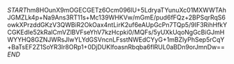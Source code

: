 $START$hm8HOunX9mOGECGETz6Ocm096lU+5LdryaTYunuXc01MXWWTAhJGMZLk4p+Na9Ans3RT11s+Mc139WHKVw/mGmE/pud6fFQz+2BPSqrRqS6owkXPrzddGKzV3QWBiR2OkOax4ntLirK2uf6eAUpGcPn7TQp5/9IF3RihHfkYCGKEdIe52kRalCmVZlBVFseYhV7kzHcpki0/MQFs/5yUXkUqoNgGcBiGJmHWYYHQ8GZNJWRsJlwYLYdGSVncnLFsstNWEdCYyG+1mBZlyPhSep5rCqY+BaTsEF2Z1SoYR3lr8ORp1+0DjDUKlfoasnRbqba6flRUL0aBDn9orJmnDw==$END$